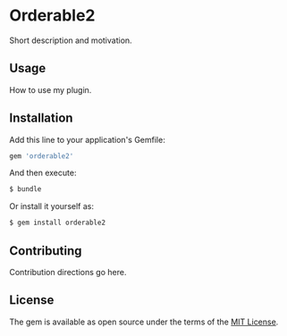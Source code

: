# Orderable2
Short description and motivation.

## Usage
How to use my plugin.

## Installation
Add this line to your application's Gemfile:

```ruby
gem 'orderable2'
```

And then execute:
```bash
$ bundle
```

Or install it yourself as:
```bash
$ gem install orderable2
```

## Contributing
Contribution directions go here.

## License
The gem is available as open source under the terms of the [MIT License](http://opensource.org/licenses/MIT).
